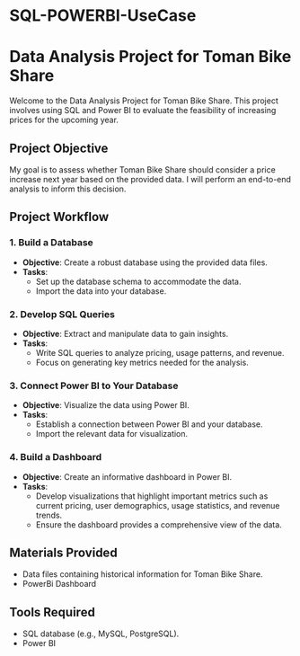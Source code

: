 # SQL-POWERBI-UseCase
# Data Analysis Project for Toman Bike Share

Welcome to the Data Analysis Project for Toman Bike Share. This project involves using SQL and Power BI to evaluate the feasibility of increasing prices for the upcoming year.

## Project Objective

My goal is to assess whether Toman Bike Share should consider a price increase next year based on the provided data. I will perform an end-to-end analysis to inform this decision.

## Project Workflow

### 1. Build a Database

- **Objective**: Create a robust database using the provided data files.
- **Tasks**:
  - Set up the database schema to accommodate the data.
  - Import the data into your database.

### 2. Develop SQL Queries

- **Objective**: Extract and manipulate data to gain insights.
- **Tasks**:
  - Write SQL queries to analyze pricing, usage patterns, and revenue.
  - Focus on generating key metrics needed for the analysis.

### 3. Connect Power BI to Your Database

- **Objective**: Visualize the data using Power BI.
- **Tasks**:
  - Establish a connection between Power BI and your database.
  - Import the relevant data for visualization.

### 4. Build a Dashboard

- **Objective**: Create an informative dashboard in Power BI.
- **Tasks**:
  - Develop visualizations that highlight important metrics such as current pricing, user demographics, usage statistics, and revenue trends.
  - Ensure the dashboard provides a comprehensive view of the data.

## Materials Provided

- Data files containing historical information for Toman Bike Share.
- PowerBi Dashboard

## Tools Required

- SQL database (e.g., MySQL, PostgreSQL).
- Power BI 


